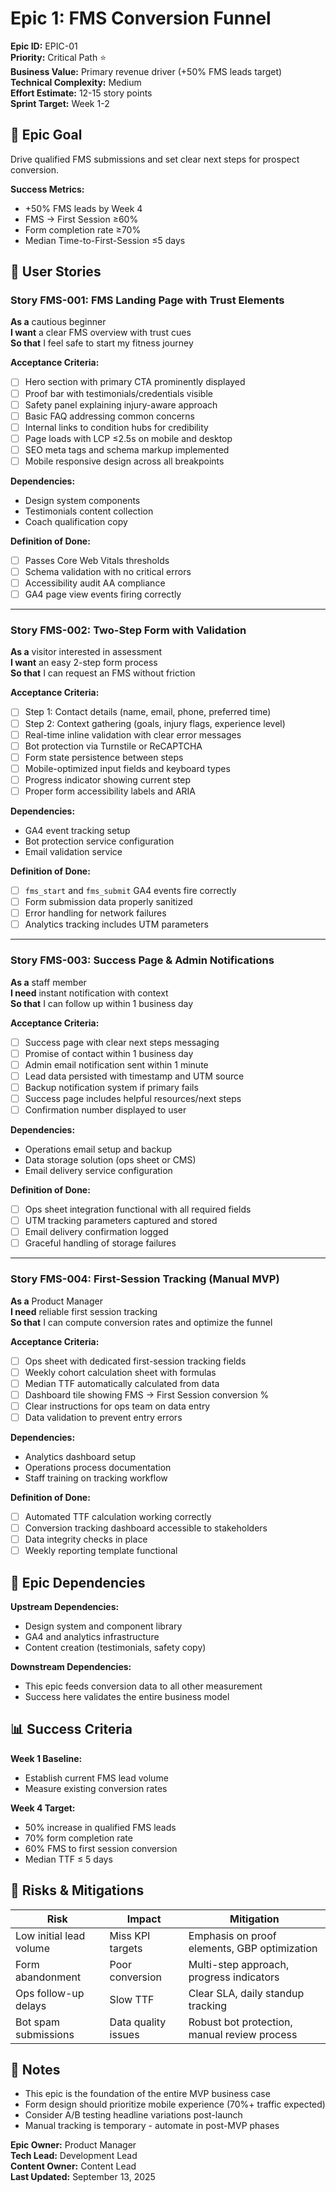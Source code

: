# Epic 1: FMS Conversion Funnel

**Epic ID:** EPIC-01  
**Priority:** Critical Path ⭐  
**Business Value:** Primary revenue driver (+50% FMS leads target)  
**Technical Complexity:** Medium  
**Effort Estimate:** 12-15 story points  
**Sprint Target:** Week 1-2  

## 🎯 Epic Goal

Drive qualified FMS submissions and set clear next steps for prospect conversion.

**Success Metrics:**
- +50% FMS leads by Week 4
- FMS → First Session ≥60%
- Form completion rate ≥70%
- Median Time-to-First-Session ≤5 days

## 👥 User Stories

### Story FMS-001: FMS Landing Page with Trust Elements
**As a** cautious beginner  
**I want** a clear FMS overview with trust cues  
**So that** I feel safe to start my fitness journey  

**Acceptance Criteria:**
- [ ] Hero section with primary CTA prominently displayed
- [ ] Proof bar with testimonials/credentials visible
- [ ] Safety panel explaining injury-aware approach
- [ ] Basic FAQ addressing common concerns
- [ ] Internal links to condition hubs for credibility
- [ ] Page loads with LCP ≤2.5s on mobile and desktop
- [ ] SEO meta tags and schema markup implemented
- [ ] Mobile responsive design across all breakpoints

**Dependencies:**
- Design system components
- Testimonials content collection
- Coach qualification copy

**Definition of Done:**
- [ ] Passes Core Web Vitals thresholds
- [ ] Schema validation with no critical errors
- [ ] Accessibility audit AA compliance
- [ ] GA4 page view events firing correctly

---

### Story FMS-002: Two-Step Form with Validation
**As a** visitor interested in assessment  
**I want** an easy 2-step form process  
**So that** I can request an FMS without friction  

**Acceptance Criteria:**
- [ ] Step 1: Contact details (name, email, phone, preferred time)
- [ ] Step 2: Context gathering (goals, injury flags, experience level)
- [ ] Real-time inline validation with clear error messages
- [ ] Bot protection via Turnstile or ReCAPTCHA
- [ ] Form state persistence between steps
- [ ] Mobile-optimized input fields and keyboard types
- [ ] Progress indicator showing current step
- [ ] Proper form accessibility labels and ARIA

**Dependencies:**
- GA4 event tracking setup
- Bot protection service configuration
- Email validation service

**Definition of Done:**
- [ ] `fms_start` and `fms_submit` GA4 events fire correctly
- [ ] Form submission data properly sanitized
- [ ] Error handling for network failures
- [ ] Analytics tracking includes UTM parameters

---

### Story FMS-003: Success Page & Admin Notifications
**As a** staff member  
**I need** instant notification with context  
**So that** I can follow up within 1 business day  

**Acceptance Criteria:**
- [ ] Success page with clear next steps messaging
- [ ] Promise of contact within 1 business day
- [ ] Admin email notification sent within 1 minute
- [ ] Lead data persisted with timestamp and UTM source
- [ ] Backup notification system if primary fails
- [ ] Success page includes helpful resources/next steps
- [ ] Confirmation number displayed to user

**Dependencies:**
- Operations email setup and backup
- Data storage solution (ops sheet or CMS)
- Email delivery service configuration

**Definition of Done:**
- [ ] Ops sheet integration functional with all required fields
- [ ] UTM tracking parameters captured and stored
- [ ] Email delivery confirmation logged
- [ ] Graceful handling of storage failures

---

### Story FMS-004: First-Session Tracking (Manual MVP)
**As a** Product Manager  
**I need** reliable first session tracking  
**So that** I can compute conversion rates and optimize the funnel  

**Acceptance Criteria:**
- [ ] Ops sheet with dedicated first-session tracking fields
- [ ] Weekly cohort calculation sheet with formulas
- [ ] Median TTF automatically calculated from data
- [ ] Dashboard tile showing FMS → First Session conversion %
- [ ] Clear instructions for ops team on data entry
- [ ] Data validation to prevent entry errors

**Dependencies:**
- Analytics dashboard setup
- Operations process documentation
- Staff training on tracking workflow

**Definition of Done:**
- [ ] Automated TTF calculation working correctly
- [ ] Conversion tracking dashboard accessible to stakeholders
- [ ] Data integrity checks in place
- [ ] Weekly reporting template functional

## 🔗 Epic Dependencies

**Upstream Dependencies:**
- Design system and component library
- GA4 and analytics infrastructure
- Content creation (testimonials, safety copy)

**Downstream Dependencies:**
- This epic feeds conversion data to all other measurement
- Success here validates the entire business model

## 📊 Success Criteria

**Week 1 Baseline:**
- Establish current FMS lead volume
- Measure existing conversion rates

**Week 4 Target:**
- 50% increase in qualified FMS leads
- 70% form completion rate
- 60% FMS to first session conversion
- Median TTF ≤ 5 days

## 🚨 Risks & Mitigations

| Risk | Impact | Mitigation |
|------|--------|------------|
| Low initial lead volume | Miss KPI targets | Emphasis on proof elements, GBP optimization |
| Form abandonment | Poor conversion | Multi-step approach, progress indicators |
| Ops follow-up delays | Slow TTF | Clear SLA, daily standup tracking |
| Bot spam submissions | Data quality issues | Robust bot protection, manual review process |

## 📝 Notes

- This epic is the foundation of the entire MVP business case
- Form design should prioritize mobile experience (70%+ traffic expected)
- Consider A/B testing headline variations post-launch
- Manual tracking is temporary - automate in post-MVP phases

**Epic Owner:** Product Manager  
**Tech Lead:** Development Lead  
**Content Owner:** Content Lead  
**Last Updated:** September 13, 2025
